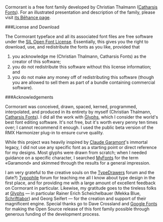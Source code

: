 Cormorant is a free font family developed by Christian Thalmann ([Catharsis Fonts](https://www.myfonts.com/foundry/Catharsis_Fonts/)).  For an illustrated presentation and description of the family, please visit [its Bēhance page](https://www.behance.net/gallery/28579883/Cormorant-an-open-source-display-font-family).

###License and Download
 
The Cormorant typeface and all its associated font files are free software under the [SIL Open Font License](https://github.com/CatharsisFonts/Cormorant/blob/master/LICENSE.md). Essentially, this gives you the right to download, use, and redistribute the fonts as you like, provided that 
1. you acknowledge me (Christian Thalmann, Catharsis Fonts) as the creator of this software;
2. you do not redistribute this software without this license information; and 
3. you do not make any money off of redistributing this software (though you are allowed to sell them as part of a bundle containing commercial software).

###Acknowledgements
 
Cormorant was conceived, drawn, spaced, kerned, programmed, interpolated, and produced in its entirety by myself (Christian Thalmann, [Catharsis Fonts](https://www.myfonts.com/foundry/Catharsis_Fonts/)). I did all the work with [Glyphs](https://glyphsapp.com/), which I consider the world's best font editing software. It's not free, but it's worth every penny ten times over; I cannot recommend it enough. I used the public beta version of the RMX Harmonizer plug-in to ensure curve quality.
 
While this project was heavily inspired by [Claude Garamont](https://en.wikipedia.org/wiki/Claude_Garamond)'s immortal legacy, I did not use any specific font as a starting point or direct reference for my designs. Most glyphs were drawn from scratch; when I needed guidance on a specific character, I searched [MyFonts](https://www.myfonts.com/) for the term «Garamond» and skimmed through the results for a general impression.
 
I am very grateful to the creative souls on the [TypeDrawers](http://typedrawers.com/) forum and the (late?) [Typophile](http://typophile.com/) forum for teaching me all I know about type design in the first place, and for providing me with a large amount of excellent feedback on Cormorant in particular. Likewise, my gratitude goes to the tireless folks at [Glyphs](https://glyphsapp.com/) — in particular Rainer Erich Scheichelbauer (Mekka Blue, [Schriftlabor](http://schriftlabor.at/)) and Georg Seifert — for the creation and support of their magnificent engine. Special thanks go to Dave Crossland and [Google Fonts](https://www.google.com/fonts) for making the Open Source release of this font family possible through generous funding of the development process. 